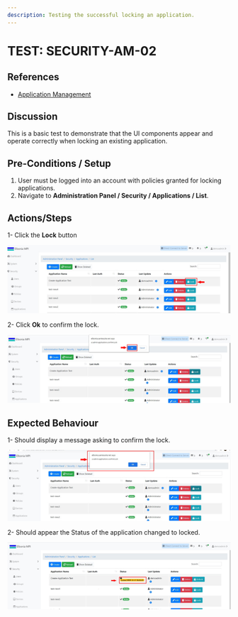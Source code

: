 ```yaml
---
description: Testing the successful locking an application.
---
```


# TEST: SECURITY-AM-02

## References

* [Application Management](broken-reference)

## Discussion

This is a basic test to demonstrate that the UI components appear and operate correctly when locking an existing application.

## **Pre-Conditions / Setup**

1. User must be logged into an account with policies granted for locking applications.
2. Navigate to **Administration Panel / Security / Applications / List**.

## Actions/Steps

1- Click the **Lock** button

![](<../../../../../../../.gitbook/assets/6 (1).jpg>)

2- Click  **Ok** to confirm the lock.

![](<../../../../../../../.gitbook/assets/8 (1).jpg>)

## Expected Behaviour

1- Should display a message asking to confirm the lock.

![](../../../../../../../.gitbook/assets/7.jpg)

2- Should appear the Status of the application changed to locked.

![](../../../../../../../.gitbook/assets/9.jpg)
